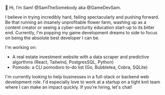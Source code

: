 👋 Hi, I’m Sam! @SamTheSomebody aka @GameDevSam.

I believe in trying incredibly hard, failing spectacularly and pushing forward. Be that running an insanely unprofitable flower farm, washing up as a content creator or seeing a cyber-secturity education start-up to its bitter end. Currently, I'm popping my game development dreams to side to focus on being the absolute best developer I can be.

I'm working on:
- A real estate investment website with a data scraper and predictive algorthms (React, Tailwind, PostgresSQL, Python)
- Pomodo: a CLI pomodoro to-do list (Go, Bubbletea, Cobra, SQLite)


I'm currently looking to help businesses in a full-stack or backend web development role. I'd especially love to work at a startup on a tight knit team where I can make an impact quickly. If you're hiring, let's chat!
